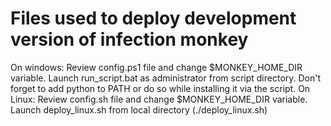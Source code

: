 # Files used to deploy development version of infection monkey
On windows:
Review config.ps1 file and change $MONKEY_HOME_DIR variable.
Launch run_script.bat as administrator from script directory.
Don't forget to add python to PATH or do so while installing it via the script.
On Linux:
Review config.sh file and change $MONKEY_HOME_DIR variable.
Launch deploy_linux.sh from local directory (./deploy_linux.sh)